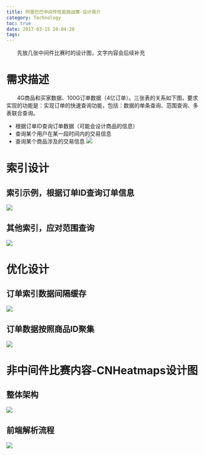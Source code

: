 ```yaml
---
title: 阿里巴巴中间件性能挑战赛-设计简介
category: Technology
toc: true
date: 2017-03-15 20:04:20
tags:
---
```

&emsp;&emsp;先放几张中间件比赛时的设计图，文字内容会后续补充

# 需求描述
&emsp;&emsp;4G商品和买家数据、100G订单数据（4亿订单）。三张表的关系如下图，要求实现的功能是：实现订单的快速查询功能，包括：数据的单条查询、范围查询、多表联合查询。
* 根据订单ID查询订单数据（可能会设计商品的信息）
* 查询某个用户在某一段时间内的交易信息
* 查询某个商品涉及的交易信息
![](1-demand-analysis.png)

# 索引设计
## 索引示例，根据订单ID查询订单信息
![](2-index-main.png)
## 其他索引，应对范围查询
![](2-index-other.png)

# 优化设计
## 订单索引数据间隔缓存
![](3-optimize-order.png)
## 订单数据按照商品ID聚集
![](3-optimize-goodorder.png)


# 非中间件比赛内容-CNHeatmaps设计图
## 整体架构
![](5-cnheatmap-1.png)
## 前端解析流程
![](5-cnheatmap-2.png)

